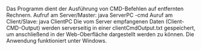 Das Programm dient der Ausführung von CMD-Befehlen auf entfernten Rechnern.
Aufruf am Server/Master:
	java ServerPC <port> -cmd <command>
Auruf am Client/Slave:
	java ClientPC <IPv4> <port>
Die vom Server empfangenen Daten (Client-CMD-Output) werden serverseitig in einer clientCmdOutput.txt gespeichert,
um anschließend in der Web-Oberfläche dargestellt werden zu können.
Die Anwendung funktioniert unter Windows.
